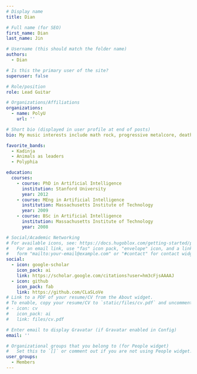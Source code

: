 ```yaml
---
# Display name
title: Dian

# Full name (for SEO)
first_name: Dian
last_name: Jin

# Username (this should match the folder name)
authors:
  - Dian

# Is this the primary user of the site?
superuser: false

# Role/position
role: Lead Guitar

# Organizations/Affiliations
organizations:
  - name: PolyU
    url: ''

# Short bio (displayed in user profile at end of posts)
bio: My music interests include math rock, progressive metalcore, deathcore. 

favorite_bands:
  - Kadinja
  - Animals as leaders
  - Polyphia

education:
  courses:
    - course: PhD in Artificial Intelligence
      institution: Stanford University
      year: 2012
    - course: MEng in Artificial Intelligence
      institution: Massachusetts Institute of Technology
      year: 2009
    - course: BSc in Artificial Intelligence
      institution: Massachusetts Institute of Technology
      year: 2008

# Social/Academic Networking
# For available icons, see: https://docs.hugoblox.com/getting-started/page-builder/#icons
#   For an email link, use "fas" icon pack, "envelope" icon, and a link in the
#   form "mailto:your-email@example.com" or "#contact" for contact widget.
social:
  - icon: google-scholar
    icon_pack: ai
    link: https://scholar.google.com/citations?user=hm3cFjsAAAAJ
  - icon: github
    icon_pack: fab
    link: https://github.com/CLaSLoVe
# Link to a PDF of your resume/CV from the About widget.
# To enable, copy your resume/CV to `static/files/cv.pdf` and uncomment the lines below.
# - icon: cv
#   icon_pack: ai
#   link: files/cv.pdf

# Enter email to display Gravatar (if Gravatar enabled in Config)
email: ''

# Organizational groups that you belong to (for People widget)
#   Set this to `[]` or comment out if you are not using People widget.
user_groups:
  - Members
---
```



